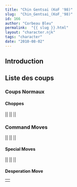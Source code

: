 ```yaml
---
title: "Chin Gentsai (KoF '98)"
slug:  "Chin_Gentsai_(KoF_'98)"
id: 166
author: "Corbeau Bleu"
permalink:  "{{ slug }}.html"
layout: "character.njk"
tags: "character"
date: "2010-08-02"
---
```


## Introduction

## Liste des coups

### Coups Normaux

#### Choppes

||
||
||

### Command Moves

||
||
||

#### Special Moves

||
||
||

#### Desperation Move

|     |
|-----|
|     |
